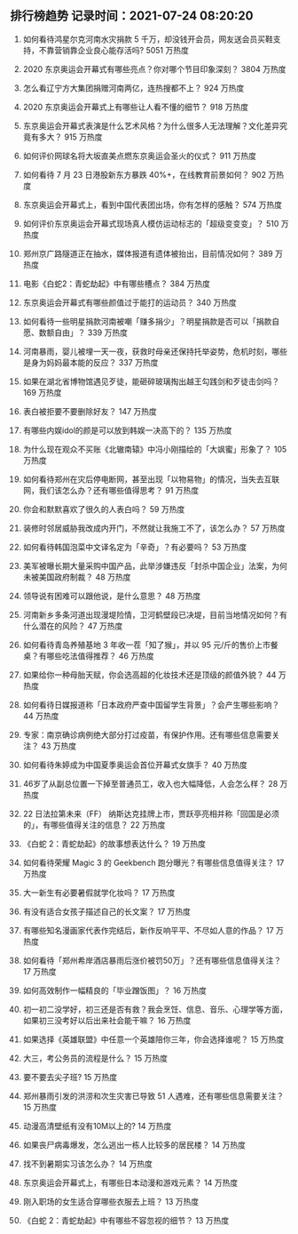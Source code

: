 
## 排行榜趋势 记录时间：2021-07-24 08:20:20
  
  1. 如何看待鸿星尔克河南水灾捐款 5 千万，却没钱开会员，网友送会员买鞋支持，不靠营销靠企业良心能存活吗? 5051 万热度
    
  2. 2020 东京奥运会开幕式有哪些亮点？你对哪个节目印象深刻？ 3804 万热度
    
  3. 怎么看辽宁方大集团捐赠河南两亿，连热搜都不上？ 924 万热度
    
  4. 2020 东京奥运会开幕式上有哪些让人看不懂的细节？ 918 万热度
    
  5. 东京奥运会开幕式表演是什么艺术风格？为什么很多人无法理解？文化差异究竟有多大？ 915 万热度
    
  6. 如何评价网球名将大坂直美点燃东京奥运会圣火的仪式？ 911 万热度
    
  7. 如何看待 7 月 23 日港股新东方暴跌 40%+，在线教育前景如何？ 902 万热度
    
  8. 东京奥运会开幕式上，看到中国代表团出场，你有怎样的感触？ 574 万热度
    
  9. 如何评价东京奥运会开幕式现场真人模仿运动标志的「超级变变变」？ 510 万热度
    
  10. 郑州京广路隧道正在抽水，媒体报道有遗体被抬出，目前情况如何？ 389 万热度
    
  11. 电影《白蛇2：青蛇劫起》中有哪些槽点？ 384 万热度
    
  12. 东京奥运会开幕式有哪些颜值过于能打的运动员？ 340 万热度
    
  13. 如何看待一些明星捐款河南被嘲「赚多捐少」？明星捐款是否可以「捐款自愿、数额自由」？ 339 万热度
    
  14. 河南暴雨，婴儿被埋一天一夜，获救时母亲还保持托举姿势，危机时刻，哪些是身为妈妈最本能的反应？ 337 万热度
    
  15. 如果在湖北省博物馆遇见歹徒，能砸碎玻璃掏出越王勾践剑和歹徒击剑吗？ 169 万热度
    
  16. 表白被拒要不要删除好友？ 147 万热度
    
  17. 有哪些内娱idol的颜是可以放到韩娱一决高下的？ 135 万热度
    
  18. 为什么现在观众不买账《北辙南辕》中冯小刚描绘的「大飒蜜」形象了？ 105 万热度
    
  19. 如何看待郑州在灾后停电断网，甚至出现「以物易物」的情况，当失去互联网，我们该怎么办？还有哪些值得思考？ 91 万热度
    
  20. 你会和默默喜欢了很久的人表白吗？ 59 万热度
    
  21. 装修时邻居威胁我改成内开门，不然就让我施工不了，该怎么办？ 57 万热度
    
  22. 如何看待韩国泡菜中文译名定为「辛奇」？有必要吗？ 53 万热度
    
  23. 美军被曝长期大量采购中国产品，此举涉嫌违反「封杀中国企业」法案，为何未被美国政府制裁？ 48 万热度
    
  24. 领导说有困难可以跟他说，是什么意思？ 48 万热度
    
  25. 河南新乡多条河道出现漫堤险情，卫河鹤壁段已决堤，目前当地情况如何？有什么潜在的风险？ 47 万热度
    
  26. 如何看待青岛养殖基地 3 年收一茬「知了猴」，并以 95 元/斤的售价上市餐桌？有哪些吃法值得推荐？ 46 万热度
    
  27. 如果给你一种母胎天赋，你会选高超的化妆技术还是顶级的颜值外貌？ 44 万热度
    
  28. 如何看待日媒报道称「日本政府严查中国留学生背景」？会产生哪些影响？ 44 万热度
    
  29. 专家：南京确诊病例绝大部分打过疫苗，有保护作用。还有哪些信息需要关注？ 43 万热度
    
  30. 如何看待朱婷成为中国夏季奥运会首位开幕式女旗手？ 40 万热度
    
  31. 46岁了从副总位置一下掉至普通员工，收入也大幅降低，人会怎么样？ 28 万热度
    
  32. 22 日法拉第未来（FF） 纳斯达克挂牌上市，贾跃亭亮相并称「回国是必须的」，有哪些值得关注的信息？ 22 万热度
    
  33. 《白蛇 2：青蛇劫起》的故事想表达什么？ 19 万热度
    
  34. 如何看待荣耀 Magic 3 的 Geekbench 跑分曝光？有哪些信息值得关注？ 17 万热度
    
  35. 大一新生有必要暑假就学化妆吗？ 17 万热度
    
  36. 有没有适合女孩子描述自己的长文案？ 17 万热度
    
  37. 有哪些知名漫画家代表作完结后，新作反响平平、不尽如人意的作品？ 17 万热度
    
  38. 如何看待「郑州希岸酒店暴雨后涨价被罚50万」？还有哪些信息值得关注？ 17 万热度
    
  39. 如何高效制作一幅精良的「毕业蹭饭图」？ 16 万热度
    
  40. 初一初二没学好，初三还是否有救？我会烹饪、信息、音乐、心理学等方面，如果初三没考好以后出来社会能干嘛？ 16 万热度
    
  41. 如果选择《英雄联盟》中任意一个英雄陪你三年，你会选择谁呢？ 15 万热度
    
  42. 大三，考公务员的流程是什么？ 15 万热度
    
  43. 要不要去尖子班? 15 万热度
    
  44. 郑州暴雨引发的洪涝和次生灾害已导致 51 人遇难，还有哪些信息需要关注？ 15 万热度
    
  45. 动漫高清壁纸有没有10M以上的? 14 万热度
    
  46. 如果丧尸病毒爆发，怎么逃出一栋人比较多的居民楼？ 14 万热度
    
  47. 找不到暑期实习该怎么办？ 14 万热度
    
  48. 东京奥运会开幕式上，有哪些日本动漫和游戏元素？ 14 万热度
    
  49. 刚入职场的女生适合穿哪些衣服去上班？ 13 万热度
    
  50. 《白蛇 2：青蛇劫起》中有哪些不容忽视的细节？ 13 万热度
    